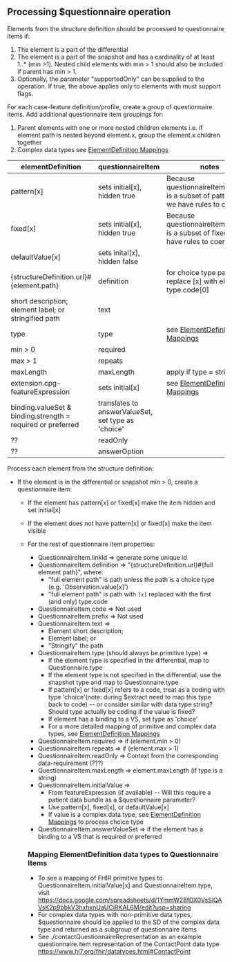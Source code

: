 ## Processing $questionnaire operation

Elements from the structure definition should be processed to questionnaire items if:
  1. The element is a part of the differential
  2. The element is a part of the snapshot and has a cardinality of at least 1..* (min >1). Nested child elements with min > 1 should also be included if parent has min > 1.
  3. Optionally, the parameter "supportedOnly" can be supplied to the operation. If true, the above applies only to elements with must support flags.

For each case-feature definition/profile, create a group of questionnaire items. Add additional questionnaire item groupings for:
  1. Parent elements with one or more nested children elements i.e. if element path is nested beyond element.x, group the element.x children together
  2. Complex data types see [ElementDefinition Mappings](#mapping-elementdefinition-data-types-to-questionnaire-items)

| elementDefinition | questionnaireItem | notes |
| -----------------| -----------------| -------|
| pattern[x] | sets initial[x], hidden true | Because questionnaireItem.initial[x] is a subset of pattern[x], we have rules to coerce |
| fixed[x] |  sets initial[x], hidden true | Because questionnaireItem.initial[x] is a subset of fixed[x], we have rules to coerce |
| defaultValue[x]| sets inital[x], hidden false| |
| {structureDefinition.url}#{element.path} | definition | for choice type paths, replace [x] with element type.code[0] |
| short description; element label; or stringified path | text | |
| type | type | see [ElementDefinition Mappings](#mapping-elementdefinition-data-types-to-questionnaire-items) |
| min > 0 | required | |
| max > 1 | repeats | |
| maxLength | maxLength | apply if type = string |
| extension.cpg-featureExpression | sets initial[x] | see [ElementDefinition Mappings](#mapping-elementdefinition-data-types-to-questionnaire-items) |
| binding.valueSet & binding.strength = required or preferred | translates to answerValueSet, set type as 'choice' | |
| ??| readOnly | |
| ??| answerOption | |

Process each element from the structure definition:
* If the element is in the differential or snapshot min > 0, create a questionnaire item:
  * If the element has pattern[x] or fixed[x] make the item hidden and set initial[x]
  * If the element does not have pattern[x] or fixed[x] make the item visible
  * For the rest of questionnaire item properties:
    * QuestionnaireItem.linkId => generate some unique id
    * QuestionnaireItem.definition => "{structureDefinition.url}#{full element path}", where:
      * "full element path" is path unless the path is a choice type (e.g. 'Observation.value[x]')
      * "full element path" is path with `[x]` replaced with the first (and only) type.code
    * QuestionnaireItem.code => Not used
    * QuestionnaireItem.prefix => Not used
    * QuestionnaireItem.text =>
        * Element short description;
        * Element label; or
        * "Stringify" the path
    * QuestionnaireItem.type (should always be primitive type) =>
        * If the element type is specified in the differential, map to Questionnaire.type
        * If the element type is not specified in the differential, use the snapshot type and map to Questionnaire.type
        * If pattern[x] or fixed[x] refers to a code, treat as a coding with type 'choice'(note: during $extract need to map this type back to code) -- or consider similar with data type string?
        Should type actually be coding if the value is fixed?
        * If element has a binding to a VS, set type as 'choice'
        * For a more detailed mapping of primitive and complex data types, see [ElementDefinition Mappings](#mapping-elementdefinition-data-types-to-questionnaire-items)
    * QuestionnaireItem.required => if (element.min > 0)
    * QuestionnaireItem.repeats => if (element.max > 1)
    * QuestionnaireItem.readOnly => Context from the corresponding data-requirement (???)
    * QuestionnaireItem.maxLength => element.maxLength (if type is a string)
    * QuestionnaireItem.initialValue =>
      * From featureExpression (if available) -- Will this require a patient data bundle as a $questionnaire parameter?
      * Use pattern[x], fixed[x], or defaultValue[x]
      * If value is a complex data type, see [ElementDefinition Mappings](#mapping-elementdefinition-data-types-to-questionnaire-items) to process choice type
    * QuestionnaireItem.answerValueSet => if the element has a binding to a VS that is required or preferred

    ### Mapping ElementDefinition data types to Questionnaire Items
    * To see a mapping of FHIR primitive types to QuestionnaireItem.initialValue[x] and QuestionnaireItem.type, visit https://docs.google.com/spreadsheets/d/1YmmW28fDX0VsSlQAVsK2p9bbkV3hxhxnUaUCiRKAL6M/edit?usp=sharing
    * For complex data types with non-primitive data types, $questionnaire should be applied to the SD of the complex data type and returned as a subgroup of questionnaire items
    * See ./contactQuestionnaireRepresentation as an example questionnaire.item representation of the ContactPoint data type https://www.hl7.org/fhir/datatypes.html#ContactPoint






